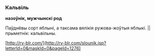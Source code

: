 ### Кальвіль
**назоўнік, мужчынскі род**

Паўднёвы сорт яблыні, а таксама вялікія ружова-жоўтыя яблыкі. || прыметнік: кальвільны.

<a rel="author">[http://rv-blr.com/](http://rv-blr.com/slounik.jsp?letterId=0&maskId=0&pageId=1276)</a>

